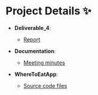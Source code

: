 # **Project Details** :sparkles:
- **Deliverable_4**: 
  - [Report](./Deliverable_5/Report.pdf)
 
- **Documentation**: 
  - [Meeting minutes](./Deliverable_4/Meeting_Minutes)

- **WhereToEatApp**:
  - [Source code files](./WhereToEatApp)  